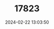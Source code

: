 ---
title: "17823"
category: "Podocnemis lewyana"
draft: false
date: 2024-02-22 13:03:50
languages:
  French: ["Podocnémide de Léwy"]
  Spanish; Castilian: ["Tortuga del Río Magdalena"]
  English: ["Magdalena River Turtle"]
---